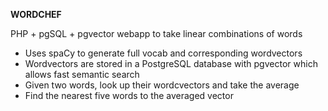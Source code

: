**WORDCHEF**

PHP + pgSQL + pgvector webapp to take linear combinations of words

- Uses spaCy to generate full vocab and corresponding wordvectors
- Wordvectors are stored in a PostgreSQL database with pgvector which allows fast semantic search
- Given two words, look up their wordcvectors and take the average
- Find the nearest five words to the averaged vector
